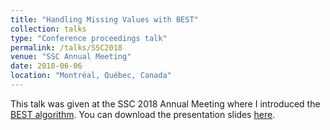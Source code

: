 ```yaml
---
title: "Handling Missing Values with BEST"
collection: talks
type: "Conference proceedings talk"
permalink: /talks/SSC2018
venue: "SSC Annual Meeting"
date: 2018-06-06
location: "Montréal, Québec, Canada"
---
```


This talk was given at the SSC 2018 Annual Meeting where I introduced the [BEST algorithm](https://cedricbeaulac.github.io/publication/COST). You can download the presentation slides [here](http://cedricbeaulac.github.io/files/SSC2018.pdf).
